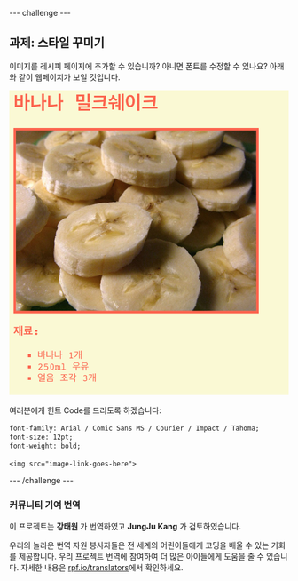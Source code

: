 --- challenge ---

## 과제: 스타일 꾸미기

이미지를 레시피 페이지에 추가할 수 있습니까? 아니면 폰트를 수정할 수 있나요? 아래와 같이 웹페이지가 보일 것입니다.

![스크린샷](images/recipe-final.png)

여러분에게 힌트 Code를 드리도록 하겠습니다:

    font-family: Arial / Comic Sans MS / Courier / Impact / Tahoma;
    font-size: 12pt;
    font-weight: bold;
    
    <img src="image-link-goes-here">
    

--- /challenge ---

### 커뮤니티 기여 번역 

이 프로젝트는 **강태원** 가 번역하였고 **JungJu Kang** 가 검토하였습니다. 

우리의 놀라운 번역 자원 봉사자들은 전 세계의 어린이들에게 코딩을 배울 수 있는 기회를 제공합니다. 우리 프로젝트 번역에 참여하여 더 많은 아이들에게 도움을 줄 수 있습니다. 자세한 내용은 [rpf.io/translators](https://rpf.io/translators)에서 확인하세요.
